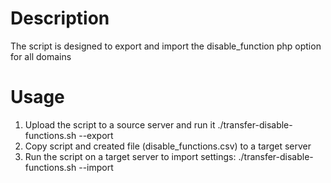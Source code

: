 # Description
The script is designed to export and import the disable_function php option for all domains

# Usage
1. Upload the script to a source server and run it
./transfer-disable-functions.sh --export
2. Copy script and created file (disable_functions.csv) to a target server
3. Run the script on a target server to import settings:
./transfer-disable-functions.sh --import